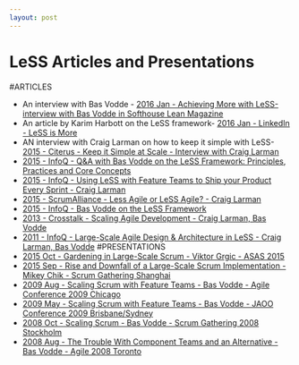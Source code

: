 ```yaml
---
layout: post
---
```


LeSS Articles and Presentations
=================

#ARTICLES
-	An interview with Bas Vodde - [2016 Jan - Achieving More with LeSS- interview with Bas Vodde in Softhouse Lean Magazine](http://leanmagazine.net/scrum/interview-with-bas-vodde/)
-	An article by Karim Harbott on the LeSS framework- [2016 Jan - LinkedIn - LeSS is More](https://www.linkedin.com/pulse/less-more-karim-harbott)
-	AN interview with Craig Larman on how to keep it simple with LeSS- [2015 - Citerus - Keep it Simple at Scale - Interview with Craig Larman](http://www.citerus.se/keeping-it-simple-at-scale-an-interview-with-craig-larman/)
-	[2015 - InfoQ - Q&A with Bas Vodde on the LeSS Framework: Principles, Practices and Core Concepts](http://www.infoq.com/articles/less-framework)
-	[2015 - InfoQ - Using LeSS with Feature Teams to Ship your Product Every Sprint - Craig Larman](http://www.infoq.com/articles/large-scale-scrum-interview-larman)
-	[2015 - ScrumAlliance - Less Agile or LeSS Agile? - Craig Larman](https://www.scrumalliance.org/community/spotlight/craig-larman/june-2015/less-agile-or-less-agile)
-	[2015 - InfoQ - Bas Vodde on the LeSS Framework](http://www.infoq.com/articles/singapore-vodde-less)
-	[2013 - Crosstalk - Scaling Agile Development - Craig Larman, Bas Vodde](http://www.crosstalkonline.org/storage/issue-archives/2013/201305/201305-Larman.pdf)
-	[2011 - InfoQ - Large-Scale Agile Design & Architecture in LeSS - Craig Larman, Bas Vodde](http://www.infoq.com/articles/large-scale-agile-design-and-architecture)
#PRESENTATIONS
-	[2015 Oct - Gardening in Large-Scale Scrum - Viktor Grgic - ASAS 2015](http://www.asas.nl/2015/presentation/VVr7lSoAANct33KC/VVr67SoAAMgt328r/viktor-grgic/gardening-in-large-scale-scrum-less/)
-	[2015 Sep - Rise and Downfall of a Large-Scale Scrum Implementation - Mikey Chik - Scrum Gathering Shanghai](http://www.slideshare.net/casmaron/sgsha-2015-rise-and-downfall-of-a-large-scale-scrum-implementation)
-	[2009 Aug - Scaling Scrum with Feature Teams - Bas Vodde - Agile Conference 2009 Chicago](http://www.odd-e.com/material/2009/Agile2009/Agile2009_print.pdf)
-	[2009 May - Scaling Scrum with Feature Teams - Bas Vodde - JAOO Conference 2009 Brisbane/Sydney](http://www.odd-e.com/material/2009/Agile2009/Agile2009_print.pdf)
-	[2008 Oct - Scaling Scrum - Bas Vodde - Scrum Gathering 2008 Stockholm](http://www.odd-e.com/material/2009/JAOO_Scaling_Scrum_with_feature_teams/2009_JAOO_print_small.pdf)
-	[2008 Aug - The Trouble With Component Teams and an Alternative - Bas Vodde - Agile 2008 Toronto](http://www.odd-e.com/material/2009/JAOO_Scaling_Scrum_with_feature_teams/2009_JAOO_print_small.pdf)
